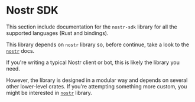 # Nostr SDK

This section include documentation for the `nostr-sdk` library for all the supported languages (Rust and bindings).

This library depends on `nostr` library so, before continue, take a look to the [`nostr`](../nostr/01-index.md) docs.

If you're writing a typical Nostr client or bot, this is likely the library you need.

However, the library is designed in a modular way and depends on several other lower-level crates. If you're attempting something more custom, you might be interested in [`nostr`](../nostr/01-index.md) library.